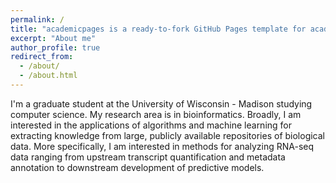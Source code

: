 ```yaml
---
permalink: /
title: "academicpages is a ready-to-fork GitHub Pages template for academic personal websites"
excerpt: "About me"
author_profile: true
redirect_from: 
  - /about/
  - /about.html
---
```


I'm a graduate student at the University of Wisconsin - Madison studying computer science. My research area is in bioinformatics. Broadly, I am interested in the applications of algorithms and machine learning for extracting knowledge from large, publicly available repositories of biological data. More specifically, I am interested in methods for analyzing RNA-seq data ranging from upstream transcript quantification and metadata annotation to downstream development of predictive models. 
